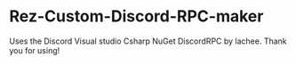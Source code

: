 # Rez-Custom-Discord-RPC-maker
Uses the Discord Visual studio Csharp NuGet DiscordRPC by lachee. Thank you for using!
